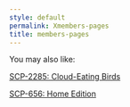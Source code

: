 ```yaml
---
style: default
permalink: Xmembers-pages
title: members-pages
---
```

You may also like:

[SCP-2285: Cloud-Eating Birds](http://scp-wiki.net/scp-2285)

[SCP-656: Home Edition](http://scp-wiki.net/scp-656)

